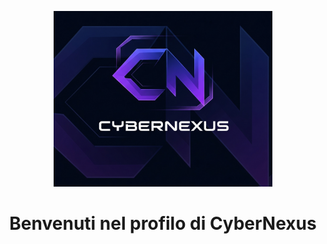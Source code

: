 <p align="center">
  <img src="https://github.com/CyberNexus-Team/CyberNexus-Team/blob/main/Logo.png?raw=true" alt="Logo del Team" width="350"/>
</p>

<h1 align="center">Benvenuti nel profilo di CyberNexus</h1>

<!--
**CyberNexus-Team/CyberNexus-Team** is a ✨ _special_ ✨ repository because its `README.md` (this file) appears on your GitHub profile.

Here are some ideas to get you started:

- 🔭 I’m currently working on ...
- 🌱 I’m currently learning ...
- 👯 I’m looking to collaborate on ...
- 🤔 I’m looking for help with ...
- 💬 Ask me about ...
- 📫 How to reach me: ...
- 😄 Pronouns: ...
- ⚡ Fun fact: ...
-->
